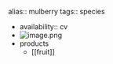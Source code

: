 alias:: mulberry
tags:: species

- availability:: cv
- ![image.png](https://peach-geographical-bat-397.mypinata.cloud/ipfs/QmeFcaMSdE1HgnmEn6VUgfqyMjqWqLhXHd29Bb3t4vYP19)
- products
	- [[fruit]]